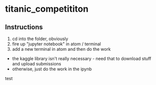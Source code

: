 # titanic_competititon
## Instructions
1. cd into the folder, obviously
2. fire up "jupyter notebook" in atom / terminal
3. add a new terminal in atom and then do the work

- the kaggle library isn't really necessary - need that to download stuff and upload submissions
-    otherwise, just do the work in the ipynb

test
